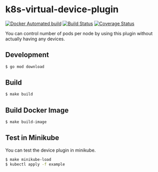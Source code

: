 # k8s-virtual-device-plugin

[![Docker Automated build][automated-image]][automated-link]
[![Build Status][build-image]][build-link]
[![Coverage Status][cov-image]][cov-link]

You can control number of pods per node by using this plugin without actually having any devices.

## Development

```bash
$ go mod download
```

## Build

```bash
$ make build
```

## Build Docker Image

```bash
$ make build-image
```

## Test in Minikube

You can test the device plugin in minikube.

```bash
$ make minikube-load
$ kubectl apply -f example
```


[automated-image]: https://img.shields.io/docker/cloud/automated/dtaniwaki/k8s-virtual-device-plugin.svg
[automated-link]:  https://hub.docker.com/r/dtaniwaki/k8s-virtual-device-plugin
[build-image]: https://travis-ci.com/dtaniwaki/k8s-virtual-device-plugin.svg
[build-link]:  http://travis-ci.com/dtaniwaki/k8s-virtual-device-plugin
[cov-image]:   https://coveralls.io/repos/github/dtaniwaki/k8s-virtual-device-plugin/badge.svg?branch=main
[cov-link]:    https://coveralls.io/github/dtaniwaki/k8s-virtual-device-plugin?branch=main
